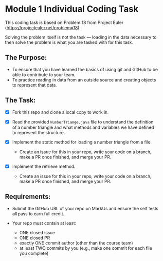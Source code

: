 # Module 1 Individual Coding Task

This coding task is based on Problem 18 from Project Euler (https://projecteuler.net/problem=18).

Solving the problem itself is not the task — loading in the data necessary to then solve the problem is
what you are tasked with for this task.

## The Purpose:
- To ensure that you have learned the basics of using git and GitHub to be able to contribute to your team.
- To practice reading in data from an outside source and creating objects to represent that data.

## The Task:

- [x] Fork this repo and clone a local copy to work in.

- [x] Read the provided `NumberTriange.java` file to understand the definition of a number triangle and what
      methods and variables we have defined to represent the structure.

- [x] Implement the static method for loading a number triangle from a file.
  - Create an issue for this in your repo, write your code on a branch, make a PR once finished, and merge your PR. 

- [x] Implement the retrieve method.
  - Create an issue for this in your repo, write your code on a branch, make a PR once finished, and merge your PR.

## Requirements:

- Submit the GitHub URL of your repo on MarkUs and ensure the self tests all pass to earn full credit.

- Your repo must contain at least:
  - ONE closed issue
  - ONE closed PR
  - exactly ONE commit author (other than the course team)
  - at least TWO commits by you (e.g., make one commit for each file you complete)